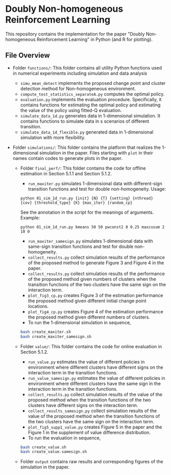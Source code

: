 # Doubly Non-homogeneous Reinforcement Learning

This repository contains the implementation for the paper "Doubly Non-homogeneous Reinforcement Learning" in Python (and R for plotting).

## File Overview

- Folder `functions/`: This folder contains all utility Python functions used in numerical experiments including simulation and data analysis
    - `simu_mean_detect` implements the proposed change point and cluster detection method for Non-homogeneous environment.
    - `compute_test_statistics_separateA.py` computes the optimal policy.
    - `evaluation.py` implements the evaluation procedure. Specifically, it contains functions for estimating the optimal policy and estimating the value of the policy using fitted-Q evaluation.
    - `simulate_data_1d.py` generates data in 1-dimensional simulation. It contains functions to simulate data in s scenarios of different transition.
    - `simulate_data_1d_flexible.py` generated data in 1-dimensional simulation with more flexibility.


- Folder `simulations/`: This folder contains the platform that realizes the 1-dimensional simulation in the paper. Files starting with `plot` in their names contain codes to generate plots in the paper. 
    - Folder `final_perf/`: This folder contains the code for offline estimation in Section 5.1.1 and Section 5.1.2.
        - `run_maxiter.py` simulates 1-dimensional data with different-sign transition functions and test for double non-homogeneity. Usage:
        ```console
        python 01_sim_1d_run.py {init} {N} {T} {setting} {nthread} {cov} {threshold_type} {K} {max_iter} {random_cp}
        ```
        See the annotation in the script for the meanings of arguments. Example:
        ```console
        python 01_sim_1d_run.py kmeans 50 50 pwconst2 8 0.25 maxcusum 2 10 0
        ```
        - `run_maxiter_samesign.py` simulates 1-dimensional data with same-sign transition functions and test for double non-homogeneity.
        - `collect_results.py` collect simulation results of the performance of the proposed method to generate Figure 3 and Figure 4 in the paper.
        - `collect_results.py` collect simulation results of the performance of the proposed method given numbers of clusters when the transition functions of the two clusters have the same sign on the interaction term.
        - `plot_fig3_cp.py` creates Figure 3 of the estimation performance the proposed method given different initial change point locations. 
        - `plot_fig4_cp.py` creates Figure 4 of the estimation performance the proposed method given different numbers of clusters. 
        - To run the 1-dimensional simulation in sequence, 
        ```sh
        bash create_maxiter.sh
        bash create_maxiter_samesign.sh
        ```
    - Folder `value/`: This folder contains the code for online evaluation in Section 5.1.2.
        - `run_value.py` estimates the value of different policies in environment where different clusters have different signs on the interaction term in the transition functions.
        - `run_value_samesign.py` estimates the value of different policies in environment where different clusters have the same sign in the interaction term in the transition functions.
        - `collect_results.py` collect simulation results of the value of the proposed method when the transition functions of the two clusters have different signs on the interaction term. 
        - `collect_results_samesign.py` collect simulation results of the value of the proposed method when the transition functions of the two clusters have the same sign on the interaction term. 
        - `plot_fig5_supp1_value.py` creates Figure 5 in the paper and the Figure 1 in the supplement of value difference distribution. 
        - To run the evaluation in sequence, 
        ```sh
        bash create_value.sh
        bash create_value.samesign.sh
        ```
   
    - Folder `output` contains raw results and corresponding figures of the simulation in the paper.
